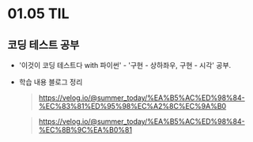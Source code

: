 <h1> 01.05 TIL </h1>

## 코딩 테스트 공부

- '이것이 코딩 테스트다 with 파이썬' - '구현 - 상하좌우, 구현 - 시각' 공부.

- 학습 내용 블로그 정리 
  > https://velog.io/@summer_today/%EA%B5%AC%ED%98%84-%EC%83%81%ED%95%98%EC%A2%8C%EC%9A%B0
  
  > https://velog.io/@summer_today/%EA%B5%AC%ED%98%84-%EC%8B%9C%EA%B0%81